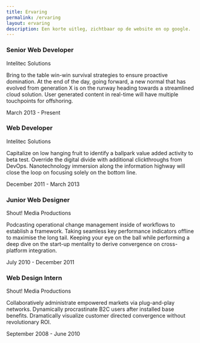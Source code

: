 ```yaml
---
title: Ervaring
permalink: /ervaring
layout: ervaring
description: Een korte uitleg, zichtbaar op de website en op google.
---
```

### Senior Web Developer

Intelitec Solutions

Bring to the table win-win survival strategies to ensure proactive domination. At the end of the day, going forward, a new normal that has evolved from generation X is on the runway heading towards a streamlined cloud solution. User generated content in real-time will have multiple touchpoints for offshoring.

March 2013 - Present

### Web Developer

Intelitec Solutions

Capitalize on low hanging fruit to identify a ballpark value added activity to beta test. Override the digital divide with additional clickthroughs from DevOps. Nanotechnology immersion along the information highway will close the loop on focusing solely on the bottom line.

December 2011 - March 2013

### Junior Web Designer

Shout! Media Productions

Podcasting operational change management inside of workflows to establish a framework. Taking seamless key performance indicators offline to maximise the long tail. Keeping your eye on the ball while performing a deep dive on the start-up mentality to derive convergence on cross-platform integration.

July 2010 - December 2011

### Web Design Intern

Shout! Media Productions

Collaboratively administrate empowered markets via plug-and-play networks. Dynamically procrastinate B2C users after installed base benefits. Dramatically visualize customer directed convergence without revolutionary ROI.

September 2008 - June 2010